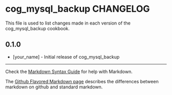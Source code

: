 cog_mysql_backup CHANGELOG
==========================

This file is used to list changes made in each version of the cog_mysql_backup cookbook.

0.1.0
-----
- [your_name] - Initial release of cog_mysql_backup

- - -
Check the [Markdown Syntax Guide](http://daringfireball.net/projects/markdown/syntax) for help with Markdown.

The [Github Flavored Markdown page](http://github.github.com/github-flavored-markdown/) describes the differences between markdown on github and standard markdown.
